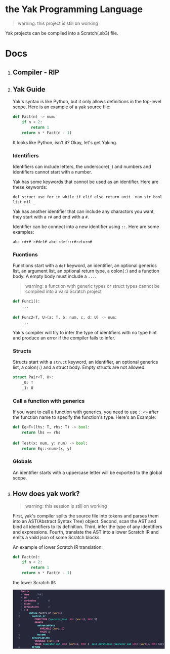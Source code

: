 # the Yak Programming Language

> warning: this project is still on working

Yak projects can be compiled into a Scratch(.sb3) file.

# Docs

1. ## Compiler - RIP

2. ## Yak Guide

   Yak's syntax is like Python, but it only allows definitions in the top-level
   scope. Here is an example of a yak source file:

   ```python
   def Fact(n) -> num:
       if n < 2:
           return 1
       return n * Fact(n - 1)
   ```

   It looks like Python, isn't it? Okay, let's get Yaking.

   ### Identifiers

   Identifiers can include letters, the underscore(`_`) and numbers and
   identifiers cannot start with a number.

   Yak has some keywords that cannot be used as an identifier. Here are these
   keywords:

   ```plaintext
   def struct use for in while if elif else return unit  num str bool list nil _
   ```

   Yak has another identifier that can include any charactors you want, they
   start with a `r#` and end with a `#`.

   Identifier can be connect into a new identifier using `::`. Here are some
   examples:

   ```plaintext
   abc r#+# r#def# abc::def::r#return#
   ```

   ### Fucntions

   Functions start with a `def` keyword, an identifier, an optional generics
   list, an argument list, an optional return type, a colon(`:`) and a function
   body. A empty body must include a `...`.

   > warning: a function with generic types or struct types cannot be compiled
   > into a vaild Scratch project

   ```python
   def Func1():
       ...
    
   def Func2<T, U>(a: T, b: num, c, d: U) -> num:
       ...
   ```

   Yak's compiler will try to infer the type of identifiers with no type hint
   and produce an error if the compiler fails to infer.

   ### Structs

   Structs start with a `struct` keyword, an identifier, an optional generics
   list, a colon(`:`) and a struct body. Empty structs are not allowed.

   ```rust
   struct Pair<T, U>:
       _0: T
       _1: U
   ```

   ### Call a function with generics

   If you want to call a function with generics, you need to use `::<>` after
   the function name to specify the function's type. Here's an Example:

   ```python
   def Eq<T>(lhs: T, rhs: T) -> bool:
       return lhs == rhs

   def Test(x: num, y: num) -> bool:
       return Eq::<num>(x, y)
   ```

   ### Globals

   An identifier starts with a uppercase letter will be exported to the global
   scope.

3. ## How does yak work?

   > warning: this session is still on working

   First, yak's compiler spilts the source file into tokens and parses them into
   an AST(Abstract Syntax Tree) object. Second, scan the AST and bind all
   identifiers to its definition. Third, infer the type of any identifiers and
   expressions. Fourth, translate the AST into a lower Scratch IR and emits a
   vaild json of some Scratch blocks.

   An example of lower Scratch IR translation:

   ```python
   def Fact(n):
       if n < 2:
           return 1
       return n * Fact(n - 1)
   ```

   the lower Scratch IR:

   ![](./assets/image.png)
